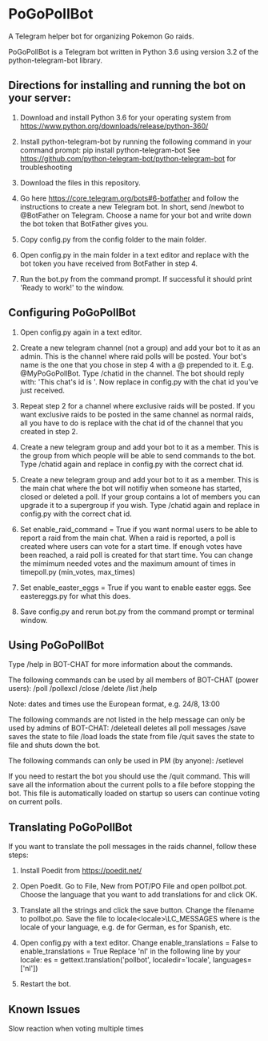 # PoGoPollBot

A Telegram helper bot for organizing Pokemon Go raids.

PoGoPollBot is a Telegram bot written in Python 3.6 using version 3.2 of the python-telegram-bot library.



## Directions for installing and running the bot on your server:

1. Download and install Python 3.6 for your operating system from https://www.python.org/downloads/release/python-360/

2. Install python-telegram-bot by running the following command in your command prompt:
     pip install python-telegram-bot
   See https://github.com/python-telegram-bot/python-telegram-bot for troubleshooting
   
3. Download the files in this repository.

4. Go here https://core.telegram.org/bots#6-botfather and follow the instructions to create a new Telegram bot.
   In short, send /newbot to @BotFather on Telegram. Choose a name for your bot and write down the bot token that BotFather gives you.
   
5. Copy config.py from the config folder to the main folder.

6. Open config.py in the main folder in a text editor and replace <YOUR-BOT-TOKEN-HERE> with the bot token you have
   received from BotFather in step 4.

7. Run the bot.py from the command prompt.
   If successful it should print 'Ready to work!' to the window.



## Configuring PoGoPollBot

1. Open config.py again in a text editor.
   
2. Create a new telegram channel (not a group) and add your bot to it as an admin.
   This is the channel where raid polls will be posted.
   Your bot's name is the one that you chose in step 4 with a @ prepended to it. E.g. @MyPoGoPollBot.
   Type /chatid in the channel. The bot should reply with: 'This chat's id is <YOUR-CHAT-ID>'.
   Now replace <RAIDS-CHANNEL-ID> in config.py with the chat id you've just received.
   
3. Repeat step 2 for a channel where exclusive raids will be posted.
   If you want exclusive raids to be posted in the same channel as normal raids, all you have to do is
   replace <EXCLUSIVE-RAIDS-CHANNEL-ID> with the chat id of the channel that you created in step 2.

4. Create a new telegram group and add your bot to it as a member.
   This is the group from which people will be able to send commands to the bot.
   Type /chatid again and replace <BOT-CHAT-ID> in config.py with the correct chat id.
   
5. Create a new telegram group and add your bot to it as a member.
   This is the main chat where the bot will notifiy when someone has started, closed or deleted a poll.
   If your group contains a lot of members you can upgrade it to a supergroup if you wish.
   Type /chatid again and replace <MAIN-CHAT-ID> in config.py with the correct chat id.

5. Set enable_raid_command = True if you want normal users to be able to report a raid from the main chat.
   When a raid is reported, a poll is created where users can vote for a start time.
   If enough votes have been reached, a raid poll is created for that start time.
   You can change the mimimum needed votes and the maximum amount of times in timepoll.py (min_votes, max_times)

6. Set enable_easter_eggs = True if you want to enable easter eggs. See eastereggs.py for what this does.

7. Save config.py and rerun bot.py from the command prompt or terminal window.



## Using PoGoPollBot

Type /help in BOT-CHAT for more information about the commands.

The following commands can be used by all members of BOT-CHAT (power users):
    /poll <raid-boss> <start-time> <location>
    /pollexcl <raid-boss> <start-date> <start-time> <location>
    /close <id>
    /delete <id>
    /list
    /help

Note: dates and times use the European format, e.g. 24/8, 13:00


The following commands are not listed in the help message can only be used by admins of BOT-CHAT:
    /deleteall      deletes all poll messages
    /save           saves the state to file
    /load           loads the state from file
    /quit           saves the state to file and shuts down the bot.


The following commands can only be used in PM (by anyone):
    /setlevel <level>

    
If you need to restart the bot you should use the /quit command.
This will save all the information about the current polls to a file before stopping the bot.
This file is automatically loaded on startup so users can continue voting on current polls.



## Translating PoGoPollBot

If you want to translate the poll messages in the raids channel, follow these steps:

1. Install Poedit from https://poedit.net/

2. Open Poedit. Go to File, New from POT/PO File and open pollbot.pot.
   Choose the language that you want to add translations for and click OK.
   
3. Translate all the strings and click the save button.
   Change the filename to pollbot.po.
   Save the file to locale\<locale>\LC_MESSAGES where <locale> is the locale of your language, e.g. de for German, es for Spanish, etc.
   
4. Open config.py with a text editor.
   Change enable_translations = False to enable_translations = True
   Replace 'nl' in the following line by your locale:
       es = gettext.translation('pollbot', localedir='locale', languages=['nl'])
   
5. Restart the bot.



## Known Issues

Slow reaction when voting multiple times